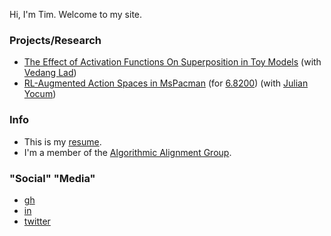 Hi, I'm Tim. Welcome to my site.

### Projects/Research
- [The Effect of Activation Functions On Superposition in Toy Models](https://deep-learning-mit.github.io/staging/blog/2023/superposition/) (with [Vedang Lad](https://www.vedanglad.com/))
- [RL-Augmented Action Spaces in MsPacman](https://tim0120.github.io/files/mspacman.pdf) (for [6.8200](https://pulkitag.github.io/6.8200/)) (with [Julian Yocum](https://twitter.com/julianyocum?lang=en))

### Info
- This is my [resume](https://tim0120.github.io/files/resume.pdf).
- I'm a member of the [Algorithmic Alignment Group](https://algorithmicalignment.csail.mit.edu/team/).

### "Social" "Media"
- [gh](https://github.com/tim0120)
- [in](https://www.linkedin.com/in/kostolansky/)
- [twitter](https://twitter.com/timksky)
